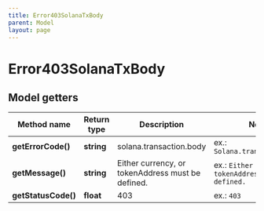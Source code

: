 ```yaml
---
title: Error403SolanaTxBody
parent: Model
layout: page
---
```


# Error403SolanaTxBody

## Model getters

Method name | Return type | Description | Notes
------------ | ------------- | ------------- | -------------
**getErrorCode()** | **string** | solana.transaction.body | ex.: `Solana.transaction.body`
**getMessage()** | **string** | Either currency, or tokenAddress must be defined. | ex.: `Either currency, or tokenAddress must be defined.`
**getStatusCode()** | **float** | 403 | ex.: `403`

